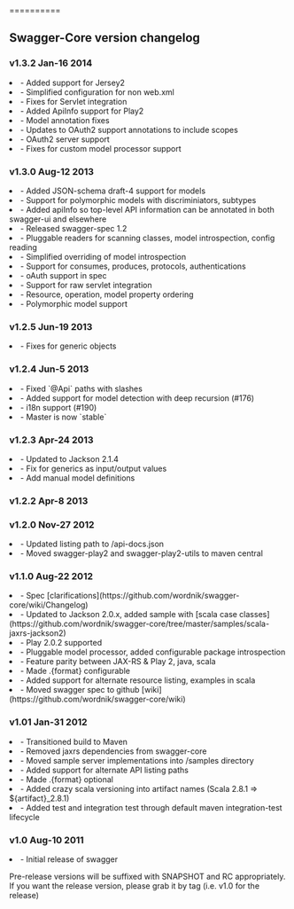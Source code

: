 ==========
## Swagger-Core version changelog

### v1.3.2 Jan-16 2014

<li>- Added support for Jersey2

<li>- Simplified configuration for non web.xml

<li>- Fixes for Servlet integration 

<li>- Added ApiInfo support for Play2

<li>- Model annotation fixes

<li>- Updates to OAuth2 support annotations to include scopes

<li>- OAuth2 server support

<li>- Fixes for custom model processor support

### v1.3.0 Aug-12 2013

<li>- Added JSON-schema draft-4 support for models

<li>- Support for polymorphic models with discriminiators, subtypes

<li>- Added apiInfo so top-level API information can be annotated in both swagger-ui and elsewhere

<li>- Released swagger-spec 1.2

<li>- Pluggable readers for scanning classes, model introspection, config reading

<li>- Simplified overriding of model introspection

<li>- Support for consumes, produces, protocols, authentications

<li>- oAuth support in spec

<li>- Support for raw servlet integration

<li>- Resource, operation, model property ordering

<li>- Polymorphic model support

### v1.2.5 Jun-19 2013
<li>- Fixes for generic objects

### v1.2.4 Jun-5 2013
<li>- Fixed `@Api` paths with slashes

<li>- Added support for model detection with deep recursion (#176)

<li>- i18n support (#190)

<li>- Master is now `stable`

### v1.2.3 Apr-24 2013

<li>- Updated to Jackson 2.1.4

<li>- Fix for generics as input/output values

<li>- Add manual model definitions

### v1.2.2 Apr-8 2013

### v1.2.0 Nov-27 2012

<li>- Updated listing path to /api-docs.json

<li>- Moved swagger-play2 and swagger-play2-utils to maven central

### v1.1.0 Aug-22 2012

<li>- Spec [clarifications](https://github.com/wordnik/swagger-core/wiki/Changelog)

<li>- Updated to Jackson 2.0.x, added sample with [scala case classes](https://github.com/wordnik/swagger-core/tree/master/samples/scala-jaxrs-jackson2)

<li>- Play 2.0.2 supported

<li>- Pluggable model processor, added configurable package introspection

<li>- Feature parity between JAX-RS & Play 2, java, scala

<li>- Made .{format} configurable

<li>- Added support for alternate resource listing, examples in scala

<li>- Moved swagger spec to github [wiki](https://github.com/wordnik/swagger-core/wiki)


### v1.01 Jan-31 2012

<li>- Transitioned build to Maven</li>

<li>- Removed jaxrs dependencies from swagger-core</li>

<li>- Moved sample server implementations into /samples directory</li>

<li>- Added support for alternate API listing paths</li>

<li>- Made .{format} optional</li>

<li>- Added crazy scala versioning into artifact names (Scala 2.8.1 => ${artifact}_2.8.1)

<li>- Added test and integration test through default maven integration-test lifecycle</li>

### v1.0 Aug-10 2011

<li>- Initial release of swagger</li>

Pre-release versions will be suffixed with SNAPSHOT and RC appropriately.  If you want the
release version, please grab it by tag (i.e. v1.0 for the release)